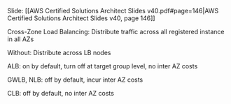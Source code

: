 Slide: [[AWS Certified Solutions Architect Slides v40.pdf#page=146|AWS Certified Solutions Architect Slides v40, page 146]]

Cross-Zone Load Balancing: Distribute traffic across all registered instance in all AZs

Without: Distribute across LB nodes


ALB: on by default, turn off at target group level, no inter AZ costs

GWLB, NLB: off by default, incur inter AZ costs

CLB: off by default, no inter AZ costs

